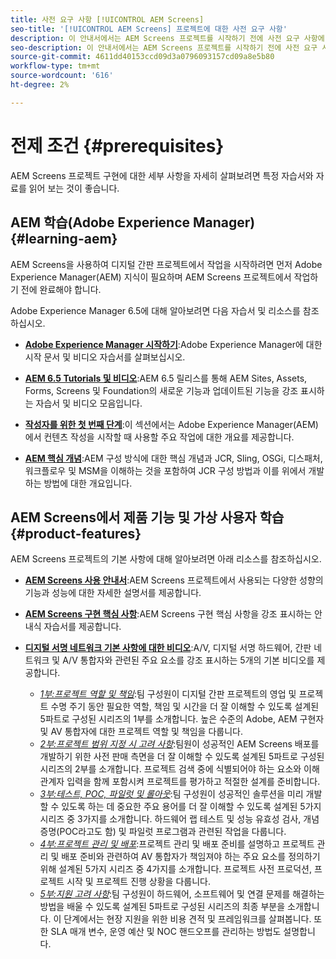 ```yaml
---
title: 사전 요구 사항 [!UICONTROL AEM Screens]
seo-title: '[!UICONTROL AEM Screens] 프로젝트에 대한 사전 요구 사항'
description: 이 안내서에서는 AEM Screens 프로젝트를 시작하기 전에 사전 요구 사항에 대해 설명합니다.
seo-description: 이 안내서에서는 AEM Screens 프로젝트를 시작하기 전에 사전 요구 사항에 대해 설명합니다.
source-git-commit: 4611dd40153ccd09d3a0796093157cd09a8e5b80
workflow-type: tm+mt
source-wordcount: '616'
ht-degree: 2%

---
```



# 전제 조건 {#prerequisites}

AEM Screens 프로젝트 구현에 대한 세부 사항을 자세히 살펴보려면 특정 자습서와 자료를 읽어 보는 것이 좋습니다.

## AEM 학습(Adobe Experience Manager) {#learning-aem}

AEM Screens을 사용하여 디지털 간판 프로젝트에서 작업을 시작하려면 먼저 Adobe Experience Manager(AEM) 지식이 필요하며 AEM Screens 프로젝트에서 작업하기 전에 완료해야 합니다.

Adobe Experience Manager 6.5에 대해 알아보려면 다음 자습서 및 리소스를 참조하십시오.

* **[Adobe Experience Manager 시작하기](https://helpx.adobe.com/experience-manager/get-started.html)**:Adobe Experience Manager에 대한 시작 문서 및 비디오 자습서를 살펴보십시오.

* **[AEM 6.5 Tutorials 및 비디오](https://helpx.adobe.com/kr/experience-manager/kt/index/aem-6-5-videos.html)**:AEM 6.5 릴리스를 통해 AEM Sites, Assets, Forms, Screens 및 Foundation의 새로운 기능과 업데이트된 기능을 강조 표시하는 자습서 및 비디오 모음입니다.

* **[작성자를 위한 첫 번째 단계](https://helpx.adobe.com/experience-manager/6-5/sites/authoring/using/first-steps.html)**:이 섹션에서는 Adobe Experience Manager(AEM)에서 컨텐츠 작성을 시작할 때 사용할 주요 작업에 대한 개요를 제공합니다.

* **[AEM 핵심 개념](https://helpx.adobe.com/experience-manager/6-5/sites/developing/using/the-basics.html)**:AEM 구성 방식에 대한 핵심 개념과 JCR, Sling, OSGi, 디스패처, 워크플로우 및 MSM을 이해하는 것을 포함하여 JCR 구성 방법과 이를 위에서 개발하는 방법에 대한 개요입니다.

## AEM Screens에서 제품 기능 및 가상 사용자 학습 {#product-features}

AEM Screens 프로젝트의 기본 사항에 대해 알아보려면 아래 리소스를 참조하십시오.

* **[AEM Screens 사용 안내서](https://helpx.adobe.com/kr/experience-manager/6-5/screens/user-guide.html)**:AEM Screens 프로젝트에서 사용되는 다양한 성향의 기능과 성능에 대한 자세한 설명서를 제공합니다.

* **[AEM Screens 구현 핵심 사항](https://experienceleague.adobe.com/?launch=AEM-7a#recommended/solutions/experience-manager)**:AEM Screens 구현 핵심 사항을 강조 표시하는 안내식 자습서를 제공합니다.

* **[디지털 서명 네트워크 기본 사항에 대한 비디오](https://helpx.adobe.com/experience-manager/6-5/screens/user-guide.html?topic=/experience-manager/6-5/screens/morehelp/digital-signage-networks-basics.ug.js)**:A/V, 디지털 서명 하드웨어, 간판 네트워크 및 A/V 통합자와 관련된 주요 요소를 강조 표시하는 5개의 기본 비디오를 제공합니다.
   * *[1부:프로젝트 역할 및 책임](https://helpx.adobe.com/experience-manager/6-5/screens/using/project-roles-responsibilities.html)*:팀 구성원이 디지털 간판 프로젝트의 영업 및 프로젝트 수명 주기 동안 필요한 역할, 책임 및 시간을 더 잘 이해할 수 있도록 설계된 5파트로 구성된 시리즈의 1부를 소개합니다. 높은 수준의 Adobe, AEM 구현자 및 AV 통합자에 대한 프로젝트 역할 및 책임을 다룹니다.
   * *[2부:프로젝트 범위 지정 시 고려 사항](https://helpx.adobe.com/experience-manager/6-5/screens/using/project-considerations.html)*:팀원이 성공적인 AEM Screens 배포를 개발하기 위한 사전 판매 측면을 더 잘 이해할 수 있도록 설계된 5파트로 구성된 시리즈의 2부를 소개합니다. 프로젝트 검색 중에 식별되어야 하는 요소와 이해 관계자 입력을 함께 포함시켜 프로젝트를 평가하고 적절한 설계를 준비합니다.
   * *[3부:테스트, POC, 파일럿 및 롤아웃](https://helpx.adobe.com/experience-manager/6-5/screens/using/testing-pocs-pilots-rollouts.html)*:팀 구성원이 성공적인 솔루션을 미리 개발할 수 있도록 하는 데 중요한 주요 용어를 더 잘 이해할 수 있도록 설계된 5가지 시리즈 중 3가지를 소개합니다. 하드웨어 랩 테스트 및 성능 유효성 검사, 개념 증명(POC라고도 함) 및 파일럿 프로그램과 관련된 작업을 다룹니다.
   * *[4부:프로젝트 관리 및 배포](https://helpx.adobe.com/experience-manager/6-5/screens/using/project-management-and-deployment.html)*:프로젝트 관리 및 배포 준비를 설명하고 프로젝트 관리 및 배포 준비와 관련하여 AV 통합자가 책임져야 하는 주요 요소를 정의하기 위해 설계된 5가지 시리즈 중 4가지를 소개합니다. 프로젝트 사전 프로덕션, 프로젝트 시작 및 프로젝트 진행 상황을 다룹니다.
   * *[5부:지원 고려 사항](https://helpx.adobe.com/experience-manager/6-5/screens/using/support-considerations.html)*:팀 구성원이 하드웨어, 소프트웨어 및 연결 문제를 해결하는 방법을 배울 수 있도록 설계된 5파트로 구성된 시리즈의 최종 부분을 소개합니다. 이 단계에서는 현장 지원을 위한 비용 견적 및 프레임워크를 살펴봅니다. 또한 SLA 매개 변수, 운영 예산 및 NOC 핸드오프를 관리하는 방법도 설명합니다.

